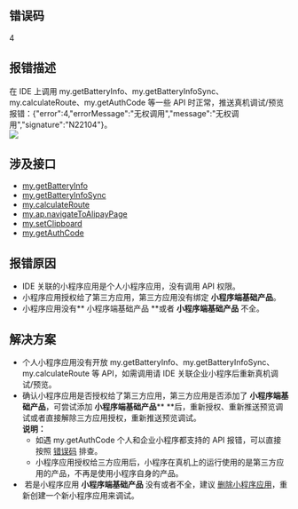 ## 错误码
4

## 报错描述
在 IDE 上调用 my.getBatteryInfo、my.getBatteryInfoSync、my.calculateRoute、my.getAuthCode 等一些 API 时正常，推送真机调试/预览报错：{"error":4,"errorMessage":"无权调用","message":"无权调用","signature":"N22104"}。<br />![](https://gw.alipayobjects.com/zos/sptworksff_prod/c73eca27-da00-4173-bb89-bf84969a211d.jpg#align=left&display=inline&height=579&margin=%5Bobject%20Object%5D&originHeight=2340&originWidth=1080&status=done&style=none&width=267)

## 涉及接口

- [my.getBatteryInfo](https://opendocs.alipay.com/mini/api/nrnziy)
- [my.getBatteryInfoSync](https://opendocs.alipay.com/mini/api/vf7vn3)
- [my.calculateRoute](https://opendocs.alipay.com/mini/api/calculate-route)
- [my.ap.navigateToAlipayPage](https://opendocs.alipay.com/mini/api/navigatetoalipaypage)
- [my.setClipboard](https://opendocs.alipay.com/mini/api/klbkbp)
- [my.getAuthCode](https://opendocs.alipay.com/mini/api/openapi-authorize)

## 报错原因

- IDE 关联的小程序应用是个人小程序应用，没有调用 API 权限。
- 小程序应用授权给了第三方应用，第三方应用没有绑定 **小程序端基础产品**。
- 小程序应用没有** 小程序端基础产品 **或者 **小程序端基础产品** 不全。

## 解决方案

- 个人小程序应用没有开放 my.getBatteryInfo、my.getBatteryInfoSync、my.calculateRoute 等 API，如需调用请 IDE 关联企业小程序后重新真机调试/预览。
- 确认小程序应用是否授权给了第三方应用，第三方应用是否添加了 **小程序端基础产品**，可尝试添加 **小程序端基础产品**** **后，重新授权、重新推送预览调试或者直接解除三方应用授权，重新推送预览调试。<br />**说明：**
   - 如遇 my.getAuthCode 个人和企业小程序都支持的 API 报错，可以直接按照 [错误码](https://opendocs.alipay.com/mini/api/openapi-authorize#%E9%94%99%E8%AF%AF%E7%A0%81) 排查。
   - 小程序应用授权给三方应用后，小程序在真机上的运行使用的是第三方应用的产品，不再是使用小程序自身的产品。
-  若是小程序应用 **小程序端基础产品** 没有或者不全，建议 [删除小程序应用](https://opendocs.alipay.com/support/01rb3s)，重新创建一个新小程序应用来调试。

 
